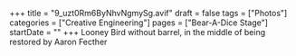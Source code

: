 +++
title = "9_uzt0Rm6ByNhvNgmySg.avif"
draft = false
tags = ["Photos"]
categories = ["Creative Engineering"]
pages = ["Bear-A-Dice Stage"]
startDate = ""
+++
Looney Bird without barrel, in the middle of being restored by Aaron Fecther
